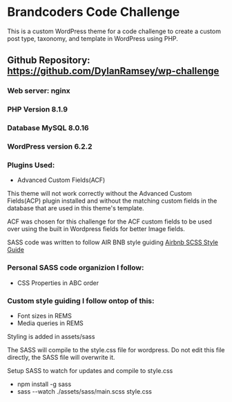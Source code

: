 # Brandcoders Code Challenge

This is a custom WordPress theme for a code challenge to create a custom post type, taxonomy, and template in WordPress using PHP.

## Github Repository: https://github.com/DylanRamsey/wp-challenge

### Web server: nginx
### PHP Version 8.1.9
### Database MySQL 8.0.16
### WordPress version 6.2.2
### Plugins Used:
- Advanced Custom Fields(ACF)

This theme will not work correctly without the Advanced Custom Fields(ACP) plugin installed and without the matching custom fields  in the database that are used in this theme's template.

ACF was chosen for this challenge for the ACF custom fields to be used over using the built in Wordpress fields for better Image fields.

SASS code was written to follow AIR BNB style guiding
[Airbnb SCSS Style Guide](https://github.com/airbnb/css) 

### Personal SASS code organizion I follow:
- CSS Properties in ABC order

### Custom style guiding I follow ontop of this:
- Font sizes in REMS
- Media queries in REMS

Styling is added in assets/sass

The SASS will compile to the style.css file for wordpress. Do not edit this file directly, the SASS file will overwrite it. 

Setup SASS to watch for updates and compile to style.css
- npm install -g sass
- sass --watch ./assets/sass/main.scss style.css 
